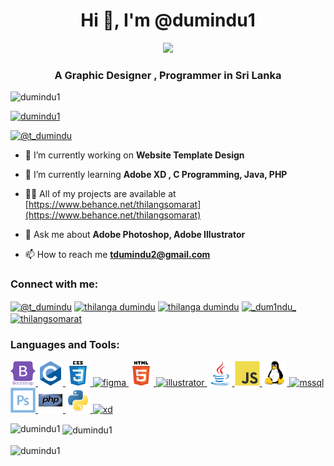 <h1 align="center">Hi 👋, I'm @dumindu1</h1>
<p align="center">
  <a href="https://github.com/DenverCoder1/readme-typing-svg"><img src="https://readme-typing-svg.herokuapp.com?lines=Student+of+Uva+wellassa+University+Sri+Lanka;Graphic+Designer;Always%20learning%20new%20things&center=true&width=500&height=50"></a>
</p>
<h3 align="center">A Graphic Designer , Programmer in Sri Lanka</h3>

<p align="left"> <img src="https://komarev.com/ghpvc/?username=dumindu1&label=Profile%20views&color=0e75b6&style=flat" alt="dumindu1" /> </p>

<p align="left"> <a href="https://github.com/ryo-ma/github-profile-trophy"><img src="https://github-profile-trophy.vercel.app/?username=dumindu1" alt="dumindu1" /></a> </p>

<p align="left"> <a href="https://twitter.com/@t_dumindu" target="blank"><img src="https://img.shields.io/twitter/follow/@t_dumindu?logo=twitter&style=for-the-badge" alt="@t_dumindu" /></a> </p>

- 🔭 I’m currently working on **Website Template Design**

- 🌱 I’m currently learning **Adobe XD , C Programming, Java, PHP**

- 👨‍💻 All of my projects are available at [https://www.behance.net/thilangsomarat](https://www.behance.net/thilangsomarat)

- 💬 Ask me about **Adobe Photoshop, Adobe Illustrator**

- 📫 How to reach me **tdumindu2@gmail.com**

<h3 align="left">Connect with me:</h3>
<p align="left">
<a href="https://twitter.com/@t_dumindu" target="blank"><img align="center" src="https://raw.githubusercontent.com/rahuldkjain/github-profile-readme-generator/master/src/images/icons/Social/twitter.svg" alt="@t_dumindu" height="30" width="40" /></a>
<a href="https://linkedin.com/in/thilanga dumindu" target="blank"><img align="center" src="https://raw.githubusercontent.com/rahuldkjain/github-profile-readme-generator/master/src/images/icons/Social/linked-in-alt.svg" alt="thilanga dumindu" height="30" width="40" /></a>
<a href="https://fb.com/thilanga dumindu" target="blank"><img align="center" src="https://raw.githubusercontent.com/rahuldkjain/github-profile-readme-generator/master/src/images/icons/Social/facebook.svg" alt="thilanga dumindu" height="30" width="40" /></a>
<a href="https://instagram.com/_dum1ndu_" target="blank"><img align="center" src="https://raw.githubusercontent.com/rahuldkjain/github-profile-readme-generator/master/src/images/icons/Social/instagram.svg" alt="_dum1ndu_" height="30" width="40" /></a>
<a href="https://www.behance.net/thilangsomarat" target="blank"><img align="center" src="https://raw.githubusercontent.com/rahuldkjain/github-profile-readme-generator/master/src/images/icons/Social/behance.svg" alt="thilangsomarat" height="30" width="40" /></a>
</p>

<h3 align="left">Languages and Tools:</h3>
<p align="left"> <a href="https://getbootstrap.com" target="_blank" rel="noreferrer"> <img src="https://raw.githubusercontent.com/devicons/devicon/master/icons/bootstrap/bootstrap-plain-wordmark.svg" alt="bootstrap" width="40" height="40"/> </a> <a href="https://www.cprogramming.com/" target="_blank" rel="noreferrer"> <img src="https://raw.githubusercontent.com/devicons/devicon/master/icons/c/c-original.svg" alt="c" width="40" height="40"/> </a> <a href="https://www.w3schools.com/css/" target="_blank" rel="noreferrer"> <img src="https://raw.githubusercontent.com/devicons/devicon/master/icons/css3/css3-original-wordmark.svg" alt="css3" width="40" height="40"/> </a> <a href="https://www.figma.com/" target="_blank" rel="noreferrer"> <img src="https://www.vectorlogo.zone/logos/figma/figma-icon.svg" alt="figma" width="40" height="40"/> </a> <a href="https://www.w3.org/html/" target="_blank" rel="noreferrer"> <img src="https://raw.githubusercontent.com/devicons/devicon/master/icons/html5/html5-original-wordmark.svg" alt="html5" width="40" height="40"/> </a> <a href="https://www.adobe.com/in/products/illustrator.html" target="_blank" rel="noreferrer"> <img src="https://www.vectorlogo.zone/logos/adobe_illustrator/adobe_illustrator-icon.svg" alt="illustrator" width="40" height="40"/> </a> <a href="https://www.java.com" target="_blank" rel="noreferrer"> <img src="https://raw.githubusercontent.com/devicons/devicon/master/icons/java/java-original.svg" alt="java" width="40" height="40"/> </a> <a href="https://developer.mozilla.org/en-US/docs/Web/JavaScript" target="_blank" rel="noreferrer"> <img src="https://raw.githubusercontent.com/devicons/devicon/master/icons/javascript/javascript-original.svg" alt="javascript" width="40" height="40"/> </a> <a href="https://www.linux.org/" target="_blank" rel="noreferrer"> <img src="https://raw.githubusercontent.com/devicons/devicon/master/icons/linux/linux-original.svg" alt="linux" width="40" height="40"/> </a> <a href="https://www.microsoft.com/en-us/sql-server" target="_blank" rel="noreferrer"> <img src="https://www.svgrepo.com/show/303229/microsoft-sql-server-logo.svg" alt="mssql" width="40" height="40"/> </a> <a href="https://www.photoshop.com/en" target="_blank" rel="noreferrer"> <img src="https://raw.githubusercontent.com/devicons/devicon/master/icons/photoshop/photoshop-line.svg" alt="photoshop" width="40" height="40"/> </a> <a href="https://www.php.net" target="_blank" rel="noreferrer"> <img src="https://raw.githubusercontent.com/devicons/devicon/master/icons/php/php-original.svg" alt="php" width="40" height="40"/> </a> <a href="https://www.python.org" target="_blank" rel="noreferrer"> <img src="https://raw.githubusercontent.com/devicons/devicon/master/icons/python/python-original.svg" alt="python" width="40" height="40"/> </a> <a href="https://www.adobe.com/products/xd.html" target="_blank" rel="noreferrer"> <img src="https://cdn.worldvectorlogo.com/logos/adobe-xd.svg" alt="xd" width="40" height="40"/> </a> </p>

<p><img align="left" src="https://github-readme-stats.vercel.app/api/top-langs?username=dumindu1&show_icons=true&locale=en&layout=compact" alt="dumindu1" /></p>

<p>&nbsp;<img align="center" src="https://github-readme-stats.vercel.app/api?username=dumindu1&show_icons=true&locale=en" alt="dumindu1" /></p>

<p><img align="center" src="https://github-readme-streak-stats.herokuapp.com/?user=dumindu1&" alt="dumindu1" /></p>
